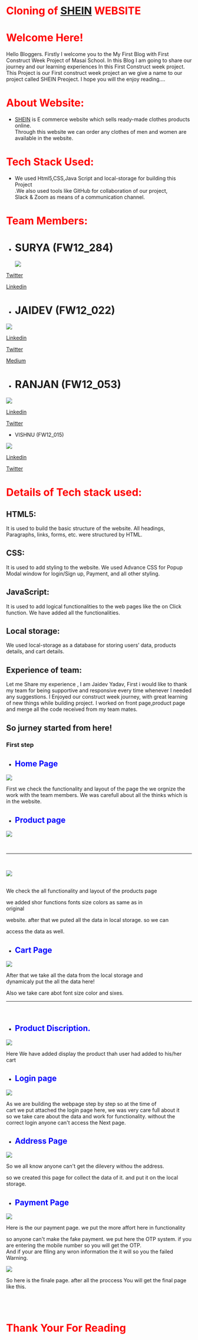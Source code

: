 # <span style="color:red"> Cloning of [SHEIN](US.SHEIN.COM) WEBSITE </span>

# <span style="color:red"> Welcome Here!</span>

Hello Bloggers. Firstly I welcome you to the My First Blog with First Construct Week Project of Masai School. In this Blog I am going to share our journey and our learning experiences In this First Construct week project. This Project is our First construct week project an we give a name to our project called SHEIN Preoject. I hope you will the enjoy reading….

# <span style="color:red"> About Website: </span>

- [SHEIN](Shein.com) is E commerce website which sells ready-made clothes products online. <br> Through this website we can order any clothes of men and women are available in the website.

# <span style="color:red"> Tech Stack Used: </span>

- We used Html5,CSS,Java Script and local-storage for building this Project <br> .We also used tools like GitHub for collaboration of our project, <br> Slack & Zoom as means of a communication channel.

# <span style="color:red"> Team Members: </span>

- # SURYA (FW12_284)
  ![](https://1.bp.blogspot.com/-LY-OxkFfV2Y/XrhBS6NJTtI/AAAAAAAAOUE/nIlkPB0zgd8J3GjbkjAytu_rBeuSOCQzwCLcBGAsYHQ/s1600/83977760_482331609338910_4857945596205465600_o.jpg)

[Twitter](www.twitter.com/spyadavg)

[Linkedin](https://www.linkedin.com/in/surya-p-924b311a1/)

- # JAIDEV (FW12_022)

![](https://lh3.googleusercontent.com/-sSheHClLwJM/YVmUZ7ZoUiI/AAAAAAAAV8I/6uu-sKYFntUu0ZCTy1TK25419xbk9XDhQCLcBGAsYHQ/WhatsApp%2BImage%2B2021-10-03%2Bat%2B16.21.32.jpeg)

[Linkedin](https://www.linkedin.com/in/jaidev-yadav-558691183)

[Twitter](www.twitter.com/Jai61480675)

[Medium](https://medium.com/@jaidevyadav720/9187fc0a2915)

- # RANJAN (FW12_053)

![](https://lh3.googleusercontent.com/-ncYORshjO8Q/YVmW_8-nWTI/AAAAAAAAV8o/frlk2wvUCV8A7rT5AL7VWqZIbDqQ98TUQCLcBGAsYHQ/w945-h600-p-k-no-nu/WhatsApp%2BImage%2B2021-10-03%2Bat%2B16.20.15.jpeg)

[Linkedin](www.linkedin.com/in/ranjan-kumar-thakur-47a65662)

[Twitter](twitter.com/Ranjank87465651)

- VISHNU (FW12_015)

![](https://lh3.googleusercontent.com/-aRD1voy0zrc/YVmUYL5fM-I/AAAAAAAAV8E/rcpq9P4SEfcGNWaVv8r2FP9iFDy0GWFJACLcBGAsYHQ/WhatsApp%2BImage%2B2021-10-03%2Bat%2B16.28.41.jpeg)

[Linkedin](https://www.linkedin.com/in/vishnu-nair-81a678193)

[Twitter](https://mobile.twitter.com/nVishnu1963)

# <span style="color:red"> Details of Tech stack used: </span>

## HTML5:

It is used to build the basic structure of the website. All headings, Paragraphs, links, forms, etc. were structured by HTML.

## CSS:

It is used to add styling to the website. We used Advance CSS for Popup Modal window for login/Sign up, Payment, and all other styling.

## JavaScript:

It is used to add logical functionalities to the web pages like the on Click function. We have added all the functionalities.

## Local storage:

We used local-storage as a database for storing users’ data, products details, and cart details.

## Experience of team:

Let me Share my experience , I am Jaidev Yadav, First i would like to thank my team for being supportive and responsive every time whenever I needed any suggestions. I Enjoyed our construct week journey, with great learning of new things while building project. I worked on front page,product page and merge all the code received from my team mates.

## So jurney started from here!

### First step

- ## <span style="color:blue"> Home Page </span>

![](https://lh3.googleusercontent.com/-rTEZ9YuAKPg/YVmKFesWRHI/AAAAAAAAV7g/6BKxkR4KehEuDSF9QeWkVRxg3c1gPX6LwCLcBGAsYHQ/Screenshot%2B%252839%2529.png)

First we check the functionality and layout of the page the we orgnize the <br> work with the team members. We was carefull about all the thinks which is in the website.

- ## <span style="color:blue"> Product page </span>

![](https://lh3.googleusercontent.com/-BFC_bXzBJXw/YVmKDxaUfEI/AAAAAAAAV7c/9uKjZkeaAMM0cOCEsQD-Mr5WFULbDj14ACLcBGAsYHQ/Screenshot%2B%252840%2529.png)

<br>
 <hr>
 <br>

![](https://lh3.googleusercontent.com/-FoRxnIcpwTQ/YVmMaiJ3_pI/AAAAAAAAV70/F3uVqCxENys1cNMaZtoFDrk6u71jDlFHACLcBGAsYHQ/Screenshot%2B%252844%2529.png)

 <br>
 We check the all functionality and layout of the products page <br>

we added shor functions fonts size colors as same as in <br> original

website. after that we puted all the data in local storage. so we can <br>

access the data as well.

- ## <span style="color:blue"> Cart Page</span>

![](https://lh3.googleusercontent.com/-NZ1DL1csD-U/YVmKCB3Cr_I/AAAAAAAAV7Y/DUH0sylFlhsDzPekIivCai7dpj_dEh1iACLcBGAsYHQ/Screenshot%2B%252841%2529.png)

After that we take all the data from the local storage and <br>
dynamicaly put the all the data here! <br>

Also we take care abot font size color and sixes.

 <hr>
 <br>

- ## <span style="color:blue">Product Discription.</span>

![](https://miro.medium.com/max/3840/1*ed8jqTUv177tX70eByJnuQ.png)

Here We have added display the product thah user had added to his/her cart

- ## <span style="color:blue"> Login page </span>

![](https://lh3.googleusercontent.com/--BkjcRSsKoI/YVmKAlvNsPI/AAAAAAAAV7U/GQpBnjnh3OsrsDlr7MX52Iu1wqfI_IXCACLcBGAsYHQ/Screenshot%2B%252842%2529.png)

As we are building the webpage step by step so at the time of <br>
cart we put attached the login page here, we was very care full about it<br>
so we take care about the data and work for functionality. without the <br>
correct login anyone can't access the Next page.

- ## <span style="color:blue"> Address Page </span>

![](https://lh3.googleusercontent.com/-NyZAEEZXOE4/YVmQ_SvFECI/AAAAAAAAV78/PQKq0bT9dhs7I8aOSQwWomTF7VlVndV1wCLcBGAsYHQ/image.png)

So we all know anyone can't get the dilevery withou the address. <br>

so we created this page for collect the data of it. and put it on the local storage.

- ## <span style="color:blue"> Payment Page </span>

![](https://lh3.googleusercontent.com/-ma7wbTd3eNA/YVmJ-7qb5_I/AAAAAAAAV7Q/kylOqY_apKUtmxfOmHM3nadjh9OA75xyQCLcBGAsYHQ/Screenshot%2B%252843%2529.png)

Here is the our payment page. we put the more affort here in functionality <br>

so anyone can't make the fake payment. we put here the OTP system.
if you are entering the mobile number so you will get the OTP.
<br>
And if your are flling any wron information the it will so you the failed <br>
Warning.

![](https://lh3.googleusercontent.com/-lYmRDGI1R2w/YVmdEnvKlmI/AAAAAAAAV8w/Dg3E0piNMrwdgcwBur56WIXOPtq_g1ZiwCLcBGAsYHQ/Screenshot%2B%252846%2529.png)

So here is the finale page. after all the proccess You will get the final page like this.

 <br>
 <br>

# <span style="color:red"> Thank Your For Reading </span>
